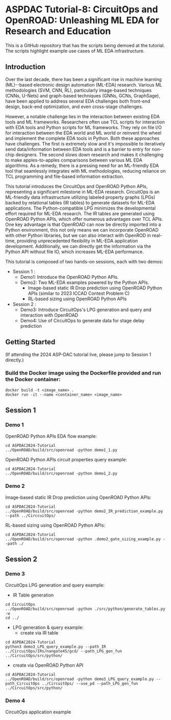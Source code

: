 # ASPDAC Tutorial-8: CircuitOps and OpenROAD: Unleashing ML EDA for Research and Education

This is a GitHub repository that has the scripts being demoed at the tutorial. The scripts highlight example use cases of ML EDA infrastructure. 

## Introduction
Over the last decade, there has been a significant rise in machine learning (ML)--based electronic design automation (ML-EDA) research. Various ML methodologies (SVM, CNN, RL), particularly image-based techniques (CNNs, U-Nets) and graph-based techniques (GNNs, GCNs, GraphSage), have been applied to address several EDA challenges both front-end design, back-end optimization, and even cross-stage challenges.

However, a notable challenge lies in the interaction between existing EDA tools and ML frameworks. Researchers often use TCL scripts for interaction with EDA tools and Python scripts for ML frameworks. They rely on file I/O for interaction between the EDA world and ML world or reinvent the wheel and implement the complete EDA tools in Python. Both these approaches have challenges. The first is extremely slow and it's impossible to iteratively send data/information between EDA tools and is a barrier to entry for non-chip designers. The second slows down research and makes it challenging to make apples-to-apples comparisons between various ML EDA algorithms. As a remedy, there is a pressing need for an ML-friendly EDA tool that seamlessly integrates with ML methodologies, reducing reliance on TCL programming and file-based information extraction.

This tutorial introduces the CircuitOps and OpenROAD Python APIs, representing a significant milestone in ML-EDA research. CircuitOps is an ML-friendly data infrastructure utilizing labeled property graphs (LPGs) backed by relational tables (IR tables) to generate datasets for ML-EDA applications. The Python-compatible LPG minimizes the developmental effort required for ML-EDA research. The IR tables are generated using OpenROAD Python APIs, which offer numerous advantages over TCL APIs. One key advantage is that OpenROAD can now be directly imported into a Python environment, this not only means we can incorporate OpenROAD with other Python libraries, but we can also interact with OpenROD in real-time, providing unprecedented flexibility in ML-EDA application development. Additionally, we can directly get the information via the Python API without file IO, which increases ML-EDA performance.

This tutorial is composed of two hands-on sessions, each with two demos:
- Session 1 :
  - Demo1: Introduce the OpenROAD Python APIs.
  - Demo2: Two ML-EDA examples powered by the Python APIs.
    - Image-based static IR Drop prediction using OpenROAD Python APIs (similar to 2023 ICCAD Contest Problem C)
    - RL-based sizing using OpenROAD Python APIs
- Session 2 :
  - Demo3: Introduce CircuitOps's LPG generation and query and interaction with OpenROAD
  - Demo4: Use of CircuitOps to generate data for stage delay prediction

## Getting Started

(If attending the 2024 ASP-DAC tutorial live, please jump to Session 1 directly.)

### Build the Docker image using the Dockerfile provided and run the Docker container:

```
docker build -t <image_name> .
docker run -it --name <container_name> <image_name>
```

## Session 1

### Demo 1

OpenROAD Python APIs EDA flow example:

```
cd ASPDAC2024-Tutorial
../OpenROAD/build/src/openroad -python demo1_1.py
```

OpenROAD Python APIs circuit properties query example:

```
cd ASPDAC2024-Tutorial
../OpenROAD/build/src/openroad -python demo1_2.py
```

### Demo 2 

Image-based static IR Drop prediction using OpenROAD Python APIs:

```
cd ASPDAC2024-Tutorial
../OpenROAD/build/src/openroad -python demo2_IR_prediction_example.py --path ../CirccuitOps/
```

RL-based sizing using OpenROAD Python APIs:

```
cd ASPDAC2024-Tutorial
../OpenROAD/build/src/openroad -python .demo2_gate_sizing_example.py --path ./
```

## Session 2

### Demo 3

CircuitOps LPG generation and query example:

- IR Table generation 

```
cd CircuitOps
../OpenROAD/build/src/openroad -python ./src/python/generate_tables.py -w
cd ../
```

- LPG generation & query example:
  - create via IR table
```
cd ASPDAC2024-Tutorial
python3 demo3_LPG_query_example.py --path_IR ../CircuitOps/IRs/nangate45/gcd/ --path_LPG_gen_fun ../CircuitOps/src/python/
```
  - create via OpenROAD Python API
```
cd ASPDAC2024-Tutorial
../OpenROAD/build/src/openroad -python demo3_LPG_query_example.py --path_CircuitOps ../CircuitOps/ --use_pd --path_LPG_gen_fun ../CircuitOps/src/python/
``` 

### Demo 4

CircuitOps application example

```
```

